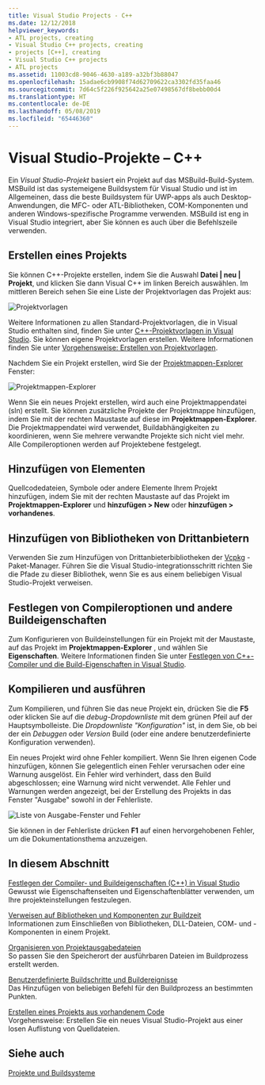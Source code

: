 ```yaml
---
title: Visual Studio Projects - C++
ms.date: 12/12/2018
helpviewer_keywords:
- ATL projects, creating
- Visual Studio C++ projects, creating
- projects [C++], creating
- Visual Studio C++ projects
- ATL projects
ms.assetid: 11003cd8-9046-4630-a189-a32bf3b88047
ms.openlocfilehash: 15adae6cb9908f74d62709622ca3302fd35faa46
ms.sourcegitcommit: 7d64c5f226f925642a25e07498567df8bebb00d4
ms.translationtype: HT
ms.contentlocale: de-DE
ms.lasthandoff: 05/08/2019
ms.locfileid: "65446360"
---
```

# <a name="visual-studio-projects---c"></a>Visual Studio-Projekte – C++

Ein *Visual Studio-Projekt* basiert ein Projekt auf das MSBuild-Build-System. MSBuild ist das systemeigene Buildsystem für Visual Studio und ist im Allgemeinen, dass die beste Buildsystem für UWP-apps als auch Desktop-Anwendungen, die MFC- oder ATL-Bibliotheken, COM-Komponenten und anderen Windows-spezifische Programme verwenden. MSBuild ist eng in Visual Studio integriert, aber Sie können es auch über die Befehlszeile verwenden. 

## <a name="create-a-project"></a>Erstellen eines Projekts

Sie können C++-Projekte erstellen, indem Sie die Auswahl **Datei &#124; neu &#124; Projekt**, und klicken Sie dann Visual C++ im linken Bereich auswählen. Im mittleren Bereich sehen Sie eine Liste der Projektvorlagen das Projekt aus: 

   ![Projektvorlagen](../overview/media/vs2017-new-project.png "Visual Studio 2017-Dialogfeld „Neues Projekt“")

Weitere Informationen zu allen Standard-Projektvorlagen, die in Visual Studio enthalten sind, finden Sie unter [C++-Projektvorlagen in Visual Studio](reference/visual-cpp-project-types.md). Sie können eigene Projektvorlagen erstellen. Weitere Informationen finden Sie unter [Vorgehensweise: Erstellen von Projektvorlagen](/visualstudio/ide/how-to-create-project-templates).

Nachdem Sie ein Projekt erstellen, wird Sie der [Projektmappen-Explorer](/visualstudio/ide/solutions-and-projects-in-visual-studio) Fenster:

   ![Projektmappen-Explorer](media/mathlibrary-solution-explorer-153.png)

Wenn Sie ein neues Projekt erstellen, wird auch eine Projektmappendatei (sln) erstellt. Sie können zusätzliche Projekte der Projektmappe hinzufügen, indem Sie mit der rechten Maustaste auf diese im **Projektmappen-Explorer**. Die Projektmappendatei wird verwendet, Buildabhängigkeiten zu koordinieren, wenn Sie mehrere verwandte Projekte sich nicht viel mehr. Alle Compileroptionen werden auf Projektebene festgelegt.

## <a name="add-items"></a>Hinzufügen von Elementen

Quellcodedateien, Symbole oder andere Elemente Ihrem Projekt hinzufügen, indem Sie mit der rechten Maustaste auf das Projekt im **Projektmappen-Explorer** und **hinzufügen > New** oder **hinzufügen > vorhandenes**.

## <a name="add-third-party-libraries"></a>Hinzufügen von Bibliotheken von Drittanbietern

Verwenden Sie zum Hinzufügen von Drittanbieterbibliotheken der [Vcpkg](vcpkg.md) -Paket-Manager. Führen Sie die Visual Studio-integrationsschritt richten Sie die Pfade zu dieser Bibliothek, wenn Sie es aus einem beliebigen Visual Studio-Projekt verweisen. 

## <a name="set-compiler-options-and-other-build-properties"></a>Festlegen von Compileroptionen und andere Buildeigenschaften

Zum Konfigurieren von Buildeinstellungen für ein Projekt mit der Maustaste, auf das Projekt im **Projektmappen-Explorer** , und wählen Sie **Eigenschaften**. Weitere Informationen finden Sie unter [Festlegen von C++-Compiler und die Build-Eigenschaften in Visual Studio](working-with-project-properties.md).

## <a name="compile-and-run"></a>Kompilieren und ausführen

Zum Kompilieren, und führen Sie das neue Projekt ein, drücken Sie die **F5** oder klicken Sie auf die *debug-Dropdownliste* mit dem grünen Pfeil auf der Hauptsymbolleiste. Die *Dropdownliste "Konfiguration"* ist, in dem Sie, ob bei der ein *Debuggen* oder *Version* Build (oder eine andere benutzerdefinierte Konfiguration verwenden).

Ein neues Projekt wird ohne Fehler kompiliert. Wenn Sie Ihren eigenen Code hinzufügen, können Sie gelegentlich einen Fehler verursachen oder eine Warnung ausgelöst. Ein Fehler wird verhindert, dass den Build abgeschlossen; eine Warnung wird nicht verwendet. Alle Fehler und Warnungen werden angezeigt, bei der Erstellung des Projekts in das Fenster "Ausgabe" sowohl in der Fehlerliste. 

   ![Liste von Ausgabe-Fenster und Fehler](../overview/media/vs2017-output-error-list.png)

Sie können in der Fehlerliste drücken **F1** auf einen hervorgehobenen Fehler, um die Dokumentationsthema anzuzeigen.

## <a name="in-this-section"></a>In diesem Abschnitt

[Festlegen der Compiler- und Buildeigenschaften (C++) in Visual Studio](working-with-project-properties.md)<br/>
Gewusst wie Eigenschaftenseiten und Eigenschaftenblätter verwenden, um Ihre projekteinstellungen festzulegen.

[Verweisen auf Bibliotheken und Komponenten zur Buildzeit](adding-references-in-visual-cpp-projects.md)<br/>
Informationen zum Einschließen von Bibliotheken, DLL-Dateien, COM- und -Komponenten in einem Projekt.
 
[Organisieren von Projektausgabedateien](how-to-organize-project-output-files-for-builds.md)<br/>
So passen Sie den Speicherort der ausführbaren Dateien im Buildprozess erstellt werden.

[Benutzerdefinierte Buildschritte und Buildereignisse](understanding-custom-build-steps-and-build-events.md)<br/>
Das Hinzufügen von beliebigen Befehl für den Buildprozess an bestimmten Punkten.

[Erstellen eines Projekts aus vorhandenem Code](how-to-create-a-cpp-project-from-existing-code.md)<br/>
Vorgehensweise: Erstellen Sie ein neues Visual Studio-Projekt aus einer losen Auflistung von Quelldateien.

## <a name="see-also"></a>Siehe auch

[Projekte und Buildsysteme](projects-and-build-systems-cpp.md)<br>
